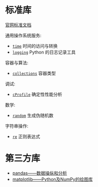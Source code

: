 # 标准库

[官网标准文档](https://docs.python.org/zh-cn/3/library/index.html)

通用操作系统服务:
- [`time`](Python/pylibs/time.md) 时间的访问与转换
- [`logging`](Python/pylibs/logging.md) Python 的日志记录工具

容器与算法:
- [`collections`](Python/pylibs/collections.md) 容器类型

调试:
- [`cProfile`](Python/pylibs/cProfile.md) 确定性性能分析

数学:
- [`random`](Python/pylibs/random.md) 生成伪随机数

字符串操作:
- [`re`](./pylibs/re) 正则表达式


# 第三方库

- [pandas——数据操纵和分析](Python/pylibs/pandas.md)
- [matplotlib——Python及NumPy的绘图库](Python/pylibs/matplotlib.md)

